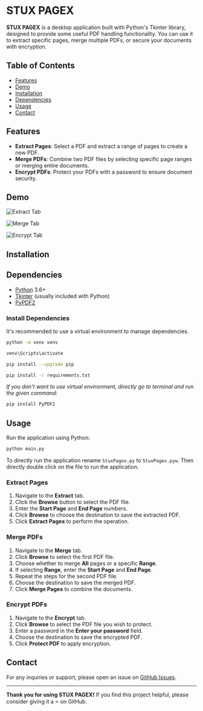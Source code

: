 # STUX PAGEX

**STUX PAGEX** is a desktop application built with Python's Tkinter library, designed to provide some useful PDF handling functionality. You can use it to extract specific pages, merge multiple PDFs, or secure your documents with encryption.

## Table of Contents

- [Features](#features)
- [Demo](#demo)
- [Installation](#installation)
- [Dependencies](#dependencies)
- [Usage](#usage)
- [Contact](#contact)

## Features

- **Extract Pages**: Select a PDF and extract a range of pages to create a new PDF.
- **Merge PDFs**: Combine two PDF files by selecting specific page ranges or merging entire documents.
- **Encrypt PDFs**: Protect your PDFs with a password to ensure document security.

## Demo

 ![Extract Tab](https://i.ibb.co/K6jQnGL/Extract.jpg)
 
 ![Merge Tab](https://i.ibb.co/b3MZ1Hh/Merge.jpg)
 
 ![Encrypt Tab](https://i.ibb.co/3Fc9Y52/Encrpyt.jpg)


## Installation

## Dependencies

- [Python](https://www.python.org/) 3.6+
- [Tkinter](https://docs.python.org/3/library/tkinter.html) (usually included with Python)
- [PyPDF2](https://pypi.org/project/PyPDF2/)

### Install Dependencies

It's recommended to use a virtual environment to manage dependencies.

```bash
python -m venv venv

venv\Scripts\activate

pip install --upgrade pip

pip install -r requirements.txt
```

*If you don't want to use virtual environment, directly go to terminal and run the given command:*

```bash
pip install PyPDF2
```

## Usage

Run the application using Python:

```bash
python main.py
```
To directly run the application rename `StuxPagex.py` to `StuxPagex.pyw`. Then directly double click on the file to run the application.

### Extract Pages

1. Navigate to the **Extract** tab.
2. Click the **Browse** button to select the PDF file.
3. Enter the **Start Page** and **End Page** numbers.
4. Click **Browse** to choose the destination to save the extracted PDF.
5. Click **Extract Pages** to perform the operation.

### Merge PDFs

1. Navigate to the **Merge** tab.
2. Click **Browse** to select the first PDF file.
3. Choose whether to merge **All** pages or a specific **Range**.
4. If selecting **Range**, enter the **Start Page** and **End Page**.
5. Repeat the steps for the second PDF file.
6. Choose the destination to save the merged PDF.
7. Click **Merge Pages** to combine the documents.

### Encrypt PDFs

1. Navigate to the **Encrypt** tab.
2. Click **Browse** to select the PDF file you wish to protect.
3. Enter a password in the **Enter your password** field.
4. Choose the destination to save the encrypted PDF.
5. Click **Protect PDF** to apply encryption.

## Contact

For any inquiries or support, please open an issue on [GitHub Issues](https://github.com/StuxnetH4X/stux-pagex/issues).

---

**Thank you for using STUX PAGEX!** If you find this project helpful, please consider giving it a ⭐ on GitHub.
